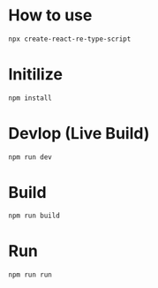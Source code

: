 # How to use
``` sh
npx create-react-re-type-script
```
# Initilize
``` sh
npm install
```
# Devlop (Live Build)
``` sh
npm run dev
```
# Build
``` sh
npm run build
```
# Run
``` sh
npm run run
```